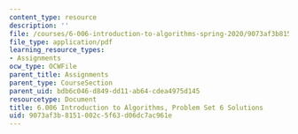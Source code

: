 ```yaml
---
content_type: resource
description: ''
file: /courses/6-006-introduction-to-algorithms-spring-2020/9073af3b8151002c5f63d06dc7ac961e_MIT6_006S20_ps6_solutions.pdf
file_type: application/pdf
learning_resource_types:
- Assignments
ocw_type: OCWFile
parent_title: Assignments
parent_type: CourseSection
parent_uid: bdb6c046-d849-dd11-ab64-cdea4975d145
resourcetype: Document
title: 6.006 Introduction to Algorithms, Problem Set 6 Solutions
uid: 9073af3b-8151-002c-5f63-d06dc7ac961e
---
```


